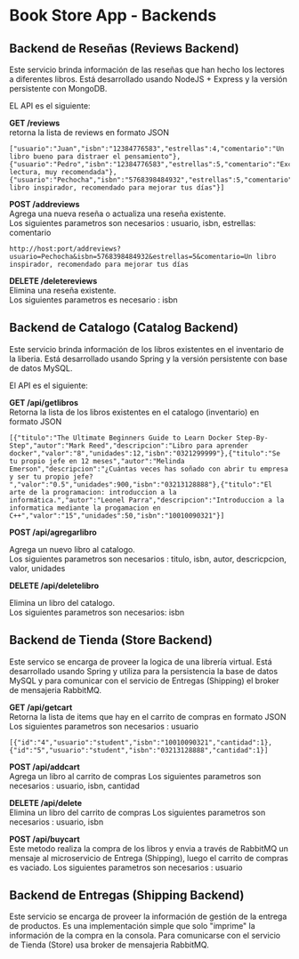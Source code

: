 # Book Store App - Backends

## Backend de Reseñas (Reviews Backend) 

Este servicio brinda información de las reseñas que han hecho los lectores a diferentes libros. Está desarrollado usando NodeJS + Express y la versión persistente con MongoDB.  

EL API es el siguiente:

**GET /reviews**  
retorna la lista de reviews en formato JSON
```
["usuario":"Juan","isbn":"12384776583","estrellas":4,"comentario":"Un libro bueno para distraer el pensamiento"},{"usuario":"Pedro","isbn":"12384776583","estrellas":5,"comentario":"Excelente lectura, muy recomendada"},{"usuario":"Pechocha","isbn":"5768398484932","estrellas":5,"comentario":"Un libro inspirador, recomendado para mejorar tus días"}]
```

**POST /addreviews**   
Agrega una nueva reseña o actualiza una reseña existente.  
Los siguientes parametros son necesarios : usuario, isbn, estrellas: comentario
```
http://host:port/addreviews?usuario=Pechocha&isbn=5768398484932&estrellas=5&comentario=Un libro inspirador, recomendado para mejorar tus días
```

**DELETE /deletereviews**  
Elimina una reseña existente.  
Los siguientes parametros es necesario : isbn


## Backend de Catalogo (Catalog Backend)

Este servicio brinda información de los libros existentes en el inventario de la liberia. Está desarrollado usando Spring y la versión persistente con base de datos MySQL.  

El API es el siguiente:

**GET /api/getlibros**  
Retorna la lista de los libros existentes en el catalogo (inventario) en formato JSON
```
[{"titulo":"The Ultimate Beginners Guide to Learn Docker Step-By-Step","autor":"Mark Reed","descripcion":"Libro para aprender docker","valor":"8","unidades":12,"isbn":"0321299999"},{"titulo":"Se tu propio jefe en 12 meses","autor":"Melinda Emerson","descripcion":"¿Cuántas veces has soñado con abrir tu empresa y ser tu propio jefe? ","valor":"0.5","unidades":900,"isbn":"03213128888"},{"titulo":"El arte de la programacion: introduccion a la informática.","autor":"Leonel Parra","descripcion":"Introduccion a la informatica mediante la progamacion en C++","valor":"15","unidades":50,"isbn":"10010090321"}]
```

**POST /api/agregarlibro**  

Agrega un nuevo libro al catalogo.  
Los siguientes parametros son necesarios : titulo, isbn, autor, descricpcion, valor, unidades

**DELETE /api/deletelibro**  

 Elimina un libro del catalogo.  
Los siguientes parametros son necesarios: isbn

## Backend de Tienda (Store Backend)

Este servico se encarga de proveer la logica de una librería virtual. Está desarrollado usando Spring y utiliza para la persistencia la base de datos MySQL y para comunicar con el servicio de Entregas (Shipping) el broker de mensajeria RabbitMQ.

**GET /api/getcart**  
Retorna la lista de items que hay en el carrito de compras en formato JSON
Los siguientes parametros son necesarios : usuario
```
[{"id":"4","usuario":"student","isbn":"10010090321","cantidad":1},{"id":"5","usuario":"student","isbn":"03213128888","cantidad":1}]
```

**POST /api/addcart**  
Agrega un libro al carrito de compras
Los siguientes parametros son necesarios : usuario, isbn, cantidad

**DELETE /api/delete**  
Elimina un libro del carrito de compras
Los siguientes parametros son necesarios : usuario, isbn

**POST /api/buycart**  
Este metodo realiza la compra de los libros y envia a través de RabbitMQ un mensaje al microservicio de Entrega (Shipping), luego el carrito de compras es vaciado.
Los siguientes parametros son necesarios : usuario

## Backend de Entregas (Shipping Backend)

Este servicio se encarga de proveer la información de gestión de la entrega de productos. Es una implementación simple que solo "imprime" la información de la compra en la consola. Para comunicarse con el servicio de Tienda (Store) usa broker de mensajeria RabbitMQ.





